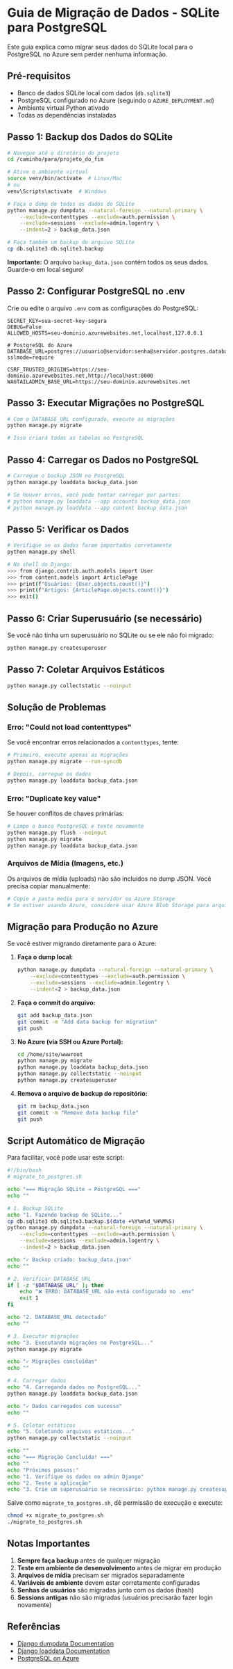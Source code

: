 # Guia de Migração de Dados - SQLite para PostgreSQL

Este guia explica como migrar seus dados do SQLite local para o PostgreSQL no Azure sem perder nenhuma informação.

## Pré-requisitos

- Banco de dados SQLite local com dados (`db.sqlite3`)
- PostgreSQL configurado no Azure (seguindo o `AZURE_DEPLOYMENT.md`)
- Ambiente virtual Python ativado
- Todas as dependências instaladas

## Passo 1: Backup dos Dados do SQLite

```bash
# Navegue até o diretório do projeto
cd /caminho/para/projeto_do_fim

# Ative o ambiente virtual
source venv/bin/activate  # Linux/Mac
# ou
venv\Scripts\activate  # Windows

# Faça o dump de todos os dados do SQLite
python manage.py dumpdata --natural-foreign --natural-primary \
    --exclude=contenttypes --exclude=auth.permission \
    --exclude=sessions --exclude=admin.logentry \
    --indent=2 > backup_data.json

# Faça também um backup do arquivo SQLite
cp db.sqlite3 db.sqlite3.backup
```

**Importante:** O arquivo `backup_data.json` contém todos os seus dados. Guarde-o em local seguro!

## Passo 2: Configurar PostgreSQL no .env

Crie ou edite o arquivo `.env` com as configurações do PostgreSQL:

```env
SECRET_KEY=sua-secret-key-segura
DEBUG=False
ALLOWED_HOSTS=seu-dominio.azurewebsites.net,localhost,127.0.0.1

# PostgreSQL do Azure
DATABASE_URL=postgres://usuario@servidor:senha@servidor.postgres.database.azure.com:5432/nome_do_banco?sslmode=require

CSRF_TRUSTED_ORIGINS=https://seu-dominio.azurewebsites.net,http://localhost:8000
WAGTAILADMIN_BASE_URL=https://seu-dominio.azurewebsites.net
```

## Passo 3: Executar Migrações no PostgreSQL

```bash
# Com o DATABASE_URL configurado, execute as migrações
python manage.py migrate

# Isso criará todas as tabelas no PostgreSQL
```

## Passo 4: Carregar os Dados no PostgreSQL

```bash
# Carregue o backup JSON no PostgreSQL
python manage.py loaddata backup_data.json

# Se houver erros, você pode tentar carregar por partes:
# python manage.py loaddata --app accounts backup_data.json
# python manage.py loaddata --app content backup_data.json
```

## Passo 5: Verificar os Dados

```bash
# Verifique se os dados foram importados corretamente
python manage.py shell

# No shell do Django:
>>> from django.contrib.auth.models import User
>>> from content.models import ArticlePage
>>> print(f"Usuários: {User.objects.count()}")
>>> print(f"Artigos: {ArticlePage.objects.count()}")
>>> exit()
```

## Passo 6: Criar Superusuário (se necessário)

Se você não tinha um superusuário no SQLite ou se ele não foi migrado:

```bash
python manage.py createsuperuser
```

## Passo 7: Coletar Arquivos Estáticos

```bash
python manage.py collectstatic --noinput
```

## Solução de Problemas

### Erro: "Could not load contenttypes"
Se você encontrar erros relacionados a `contenttypes`, tente:

```bash
# Primeiro, execute apenas as migrações
python manage.py migrate --run-syncdb

# Depois, carregue os dados
python manage.py loaddata backup_data.json
```

### Erro: "Duplicate key value"
Se houver conflitos de chaves primárias:

```bash
# Limpe o banco PostgreSQL e tente novamente
python manage.py flush --noinput
python manage.py migrate
python manage.py loaddata backup_data.json
```

### Arquivos de Mídia (Imagens, etc.)
Os arquivos de mídia (uploads) não são incluídos no dump JSON. Você precisa copiar manualmente:

```bash
# Copie a pasta media para o servidor ou Azure Storage
# Se estiver usando Azure, considere usar Azure Blob Storage para arquivos de mídia
```

## Migração para Produção no Azure

Se você estiver migrando diretamente para o Azure:

1. **Faça o dump local:**
   ```bash
   python manage.py dumpdata --natural-foreign --natural-primary \
       --exclude=contenttypes --exclude=auth.permission \
       --exclude=sessions --exclude=admin.logentry \
       --indent=2 > backup_data.json
   ```

2. **Faça o commit do arquivo:**
   ```bash
   git add backup_data.json
   git commit -m "Add data backup for migration"
   git push
   ```

3. **No Azure (via SSH ou Azure Portal):**
   ```bash
   cd /home/site/wwwroot
   python manage.py migrate
   python manage.py loaddata backup_data.json
   python manage.py collectstatic --noinput
   python manage.py createsuperuser
   ```

4. **Remova o arquivo de backup do repositório:**
   ```bash
   git rm backup_data.json
   git commit -m "Remove data backup file"
   git push
   ```

## Script Automático de Migração

Para facilitar, você pode usar este script:

```bash
#!/bin/bash
# migrate_to_postgres.sh

echo "=== Migração SQLite → PostgreSQL ==="
echo ""

# 1. Backup SQLite
echo "1. Fazendo backup do SQLite..."
cp db.sqlite3 db.sqlite3.backup.$(date +%Y%m%d_%H%M%S)
python manage.py dumpdata --natural-foreign --natural-primary \
    --exclude=contenttypes --exclude=auth.permission \
    --exclude=sessions --exclude=admin.logentry \
    --indent=2 > backup_data.json

echo "✓ Backup criado: backup_data.json"
echo ""

# 2. Verificar DATABASE_URL
if [ -z "$DATABASE_URL" ]; then
    echo "❌ ERRO: DATABASE_URL não está configurado no .env"
    exit 1
fi

echo "2. DATABASE_URL detectado"
echo ""

# 3. Executar migrações
echo "3. Executando migrações no PostgreSQL..."
python manage.py migrate

echo "✓ Migrações concluídas"
echo ""

# 4. Carregar dados
echo "4. Carregando dados no PostgreSQL..."
python manage.py loaddata backup_data.json

echo "✓ Dados carregados com sucesso"
echo ""

# 5. Coletar estáticos
echo "5. Coletando arquivos estáticos..."
python manage.py collectstatic --noinput

echo ""
echo "=== Migração Concluída! ==="
echo ""
echo "Próximos passos:"
echo "1. Verifique os dados no admin Django"
echo "2. Teste a aplicação"
echo "3. Crie um superusuário se necessário: python manage.py createsuperuser"
```

Salve como `migrate_to_postgres.sh`, dê permissão de execução e execute:

```bash
chmod +x migrate_to_postgres.sh
./migrate_to_postgres.sh
```

## Notas Importantes

1. **Sempre faça backup** antes de qualquer migração
2. **Teste em ambiente de desenvolvimento** antes de migrar em produção
3. **Arquivos de mídia** precisam ser migrados separadamente
4. **Variáveis de ambiente** devem estar corretamente configuradas
5. **Senhas de usuários** são migradas junto com os dados (hash)
6. **Sessions antigas** não são migradas (usuários precisarão fazer login novamente)

## Referências

- [Django dumpdata Documentation](https://docs.djangoproject.com/en/5.2/ref/django-admin/#dumpdata)
- [Django loaddata Documentation](https://docs.djangoproject.com/en/5.2/ref/django-admin/#loaddata)
- [PostgreSQL on Azure](https://docs.microsoft.com/azure/postgresql/)
